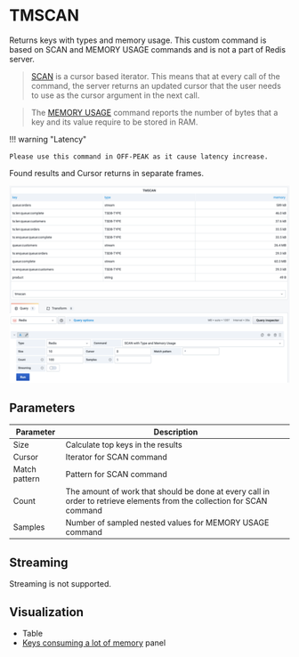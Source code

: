 # TMSCAN

Returns keys with types and memory usage. This custom command is based on SCAN and MEMORY USAGE commands and is not a part of Redis server.

> [SCAN](https://redis.io/commands/scan) is a cursor based iterator. This means that at every call of the command, the server returns an updated cursor that the user needs to use as the cursor argument in the next call.

> The [MEMORY USAGE](https://redis.io/commands/memory-usage) command reports the number of bytes that a key and its value require to be stored in RAM.

!!! warning "Latency"

    Please use this command in OFF-PEAK as it cause latency increase.

Found results and Cursor returns in separate frames.

![TMSCAN](../../images/redis-datasource/commands/tmscan.png)

## Parameters

| Parameter     | Description                                                                                                             |
| ------------- | ----------------------------------------------------------------------------------------------------------------------- |
| Size          | Calculate top keys in the results                                                                                       |
| Cursor        | Iterator for SCAN command                                                                                               |
| Match pattern | Pattern for SCAN command                                                                                                |
| Count         | The amount of work that should be done at every call in order to retrieve elements from the collection for SCAN command |
| Samples       | Number of sampled nested values for MEMORY USAGE command                                                                |

## Streaming

Streaming is not supported.

## Visualization

- Table
- [Keys consuming a lot of memory](../../redis-app/panels/redis-keys-panel.md) panel
